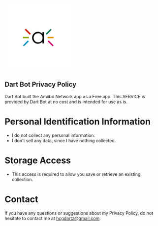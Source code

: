 <img src="assets/images/icon_app.png">

## Dart Bot Privacy Policy
Dart Bot built the Amiibo Network app as a Free app.
This SERVICE is provided by Dart Bot at no cost and is intended for use as is.

# Personal Identification Information
* I do not collect any personal information. 
* I don't sell any data, since I have nothing collected.

# Storage Access
* This access is required to allow you save or retrieve an existing collection.

# Contact
If you have any questions or suggestions about my Privacy Policy, do not hesitate to contact me at hcgdartz@gmail.com. 